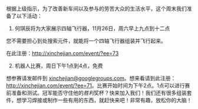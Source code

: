 根据上级指示，为了改善新车间以及参与的劳苦大众的生活水平，这个周末我们准备了以下活动：

1. 何琪辰将为大家展示四轴飞行器，11月26日，周六早上九点到十二点

您不需要担心到处搜索元件，就能将一个四轴飞行器组装并飞行起来。

在此注册：<http://xinchejian.com/event/?ee=73>

2. 机器人比赛，周日下午1点到4点，免费

想参赛请发邮件到 [xinchejian@googlegroups.com](mailto:xinchejian@googlegroups.com)。想来看请到此注册：<http://xinchejian.com/event/?ee=71>。比赛开始时间为下午2点。1点可以进行赛前准备和测试。冠军能否守住他的*胜利*奖杯？快来加入我们！我们还有很多组装套件，想学习焊接或制作一些有用的东西，就赶快来吧！非常有趣，放松你的大脑！
